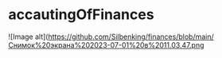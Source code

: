 # accautingOfFinances
![Image alt](https://github.com/Silbenking/finances/blob/main/Снимок%20экрана%202023-07-01%20в%2011.03.47.png
